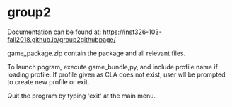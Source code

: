 # group2


Documentation can be found at: https://inst326-103-fall2018.github.io/group2githubpage/

game_package.zip contain the package and all relevant files.

To launch pogram, execute game_bundle,py, and include profile name if loading profile.
If profile given as CLA does not exist, user wll be prompted to create new profile or exit.

Quit the program by typing 'exit' at the main menu.
